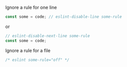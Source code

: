 
Ignore a rule for one line
```javascript
const some = code; // eslint-disable-line some-rule
```
or
```javascript
// eslint-disable-next-line some-rule
const some = code;
```

Ignore a rule for a file
```javascript
/* eslint some-rule="off" */
```
